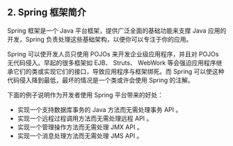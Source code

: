 ## 2. Spring 框架简介

Spring 框架是一个 Java 平台框架，提供广泛全面的基础功能来支撑 Java 应用的开发，Spring 负责处理这些基础架构，以便你可以专注于你的应用。

Spring 可以使开发人员只使用 POJOs 来开发企业级应用程序，并且对 POJOs 无代码侵入。早起的很多框架如 EJB、 Struts、 WebWork 等会强迫应用程序继承它们的类或实现它们的接口，导致应用程序与框架绑死。而 Spring 可以使这种代码侵入降到最低，最坏的情况是一个类或许会使用 Spring 的注解。

下面的例子说明作为开发者使用 Spring 平台带来的好处：

* 实现一个支持数据库事务的 Java 方法而无需处理事务 API 。
* 实现一个远程过程调用方法而无需处理远程 API 。
* 实现一个管理操作方法而无需处理 JMX API 。
* 实现一个消息处理方法而无需处理 JMS API 。